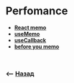 # Perfomance

* **<a href="./pages/react-memo/readme.md">React memo</a>**  
* **<a href="./pages/use-memo/readme.md">useMemo</a>**
* **<a href="./pages/use-callback/readme.md">useCallback</a>**
* **<a href="./pages/before-you-memo/readme.md">before you memo</a>**

<br>

### ⟵ **<a href="../../readme.md">Назад</a>**